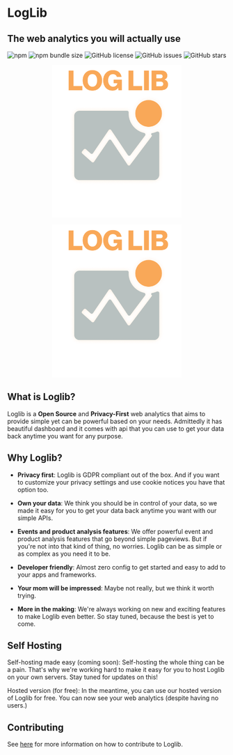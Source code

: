 # LogLib

## The web analytics you will actually use

![npm](https://img.shields.io/npm/v/@loglib/tracker) ![npm bundle size](https://img.shields.io/bundlephobia/min/@loglib/tracker) ![GitHub license](https://img.shields.io/github/license/LogLib/loglib) ![GitHub issues](https://img.shields.io/github/issues/LogLib/loglib) ![GitHub stars](https://img.shields.io/github/stars/LogLib/loglib)

<p align="center" class="dark-mode">
  <img src="./images/dark-logo-v1.png#gh-dark-mode-only" alt="screenshot" height="350" />
</p>

<p align="center" class="light-mode">
  <img src="./images/dark-logo-v1.png#gh-light-mode-only" alt="screenshot" height="350" />
</p>

## What is Loglib?

Loglib is a **Open Source** and **Privacy-First** web analytics that aims to provide simple yet can be powerful based on your needs. Admittedly it has beautiful dashboard and it comes with api that you can use to get your data back anytime you want for any purpose.

## Why Loglib?

- **Privacy first**: Loglib is GDPR compliant out of the box. And if you want to customize your privacy settings and use cookie notices you have that option too.

- **Own your data**: We think you should be in control of your data, so we made it easy for you to get your data back anytime you want with our simple APIs. 

- **Events and product analysis features**: We offer powerful event and product analysis features that go beyond simple pageviews. But if you're not into that kind of thing, no worries. Loglib can be as simple or as complex as you need it to be.

- **Developer friendly**: Almost zero config to get started and easy to add to your apps and frameworks.

- **Your mom will be impressed**: Maybe not really, but we think it worth trying.

- **More in the making**: We're always working on new and exciting features to make Loglib even better. So stay tuned, because the best is yet to come.

## Self Hosting

Self-hosting made easy (coming soon): Self-hosting the whole thing can be a pain. That's why we're working hard to make it easy for you to host Loglib on your own servers. Stay tuned for updates on this!

Hosted version (for free): In the meantime, you can use our hosted version of Loglib for free. You can now see your web analytics (despite having no users.)

## Contributing

See [here](./.github/CONTRIBUTING.md) for more information on how to contribute to Loglib.
